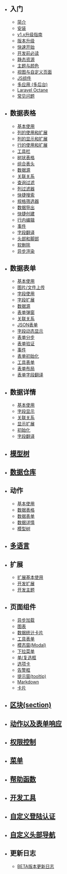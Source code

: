 
- ## 入门
  - [简介](/2.x/introduction.md)
  - [安装](/2.x/installation.md)
  - [v1.x升级指南](/2.x/1-x-upgrade.md)
  - [版本升级](/2.x/update.md)
  - [快速开始](/2.x/quick-start.md)
  - [开发前必读](/2.x/notice.md)
  - [静态资源](/2.x/assets.md)
  - [主题与颜色](/2.x/theme.md)
  - [视图与自定义页面](/2.x/custom-page.md)
  - [JS组件](/2.x/js.md)
  - [多应用 (多后台)](/2.x/multi-app.md)
  - [Laravel Octane](/2.x/laravel-octane.md)
  - [常见问题](/2.x/qa.md)
- ## 数据表格
  - [基本使用](/2.x/model-grid.md)
  - [列的使用和扩展](/2.x/model-grid-column.md)
  - [列的显示和扩展](/2.x/model-grid-column-display.md)
  - [行的使用和扩展](/2.x/model-grid-actions.md)
  - [工具栏](/2.x/model-grid-custom-tools.md)
  - [树状表格](/2.x/model-grid-tree.md)
  - [组合表头](/2.x/model-grid-combination.md)
  - [数据源](/2.x/model-grid-data.md)
  - [关联关系](/2.x/model-grid-relationship.md)
  - [查询过滤](/2.x/model-grid-filters.md)
  - [列过滤器](/2.x/model-grid-column-filter.md)
  - [快捷搜索](/2.x/model-grid-quick-search.md)
  - [规格筛选器](/2.x/model-grid-selector.md)
  - [数据导出](/2.x/model-grid-export.md)
  - [快捷创建](/2.x/model-grid-quick-create.md)
  - [行内编辑](/2.x/model-grid-editable.md)
  - [事件](/2.x/model-grid-events.md)
  - [字段翻译](/2.x/model-grid-trans.md)
  - [头部和脚部](/2.x/model-grid-header.md)
  - [软删除](/2.x/model-grid-softdelete.md)
  - [异步渲染](/2.x/model-grid-softdelete.md)
- ## 数据表单
  - [基本使用](/2.x/model-form.md)
  - [图片/文件上传](/2.x/model-form-upload.md)
  - [字段使用](/2.x/model-form-fields.md)
  - [字段扩展](/2.x/model-form-field-management.md)
  - [数据源](/2.x/model-form-data.md)
  - [表单弹窗](/2.x/model-form-modal.md)
  - [关联关系](/2.x/model-relationship.md)
  - [JSON表单](/2.x/model-json.md)
  - [字段动态显示](/2.x/model-form-when.md)
  - [表单分步](/2.x/model-form-step.md)
  - [表单验证](/2.x/model-form-validation.md)
  - [事件](/2.x/model-form-callback.md)
  - [表单初始化](/2.x/model-form-init.md)
  - [工具表单](/2.x/widgets-form.md)
  - [表单布局](/2.x/model-form-layout.md)
  - [表单字段翻译](/2.x/model-form-trans.md)
- ## 数据详情
  - [基本使用](/2.x/model-show.md)
  - [字段显示](/2.x/model-show-field.md)
  - [关联关系](/2.x/model-show-relation.md)
  - [显示扩展](/2.x/model-show-extend.md)      
  - [初始化](/2.x/model-show-init.md)
  - [字段翻译](/2.x/model-show-trans.md)
- ## [模型树](/2.x/model-tree.md)
- ## [数据仓库](/2.x/model-repository.md)
- ## 动作
  - [基本使用](/2.x/action.md)
  - [数据表格](/2.x/action-grid.md)
  - [数据表单](/2.x/action-form.md)
  - [数据详情](/2.x/action-show.md)
  - [模型树](/2.x/action-tree.md)
- ## [多语言](/2.x/trans.md)
- ## 扩展
  - [扩展基本使用](/2.x/extension-f.md)
  - [开发扩展](/2.x/extension-dev.md)
  - [开发主题](/2.x/extension-theme.md)
- ## 页面组件
  - [异步加载](/2.x/lazy.md)
  - [图表](/2.x/widgets-charts.md)
  - [数据统计卡片](/2.x/widgets-data-card.md)
  - [工具表单](/2.x/widgets-form.md)
  - [模态窗(Modal)](/2.x/widgets-modal.md)
  - [下拉菜单](/2.x/widgets-dropdown.md)
  - [单/复选框](/2.x/widgets-checkbox.md)
  - [选项卡](/2.x/widgets-tab.md)
  - [告警框](/2.x/widgets-alert.md)
  - [提示窗(tooltip)](/2.x/widgets-tooltip.md)
  - [Markdown](/2.x/widgets-markdown.md)
  - [卡片](/2.x/widgets-box.md)
- ## [区块(section)](/2.x/section.md)
- ## [动作以及表单响应](/2.x/response.md)
- ## [权限控制](/2.x/permission.md)
- ## [菜单](/2.x/menu.md)
- ## [帮助函数](/2.x/function.md)
- ## [开发工具](/2.x/helpers.md)
- ## [自定义登陆认证](/2.x/custom-authentication.md)
- ## [自定义头部导航](/2.x/custom-navbar.md)
- ## 更新日志
  - [BETA版本更新日志](/2.x/beta-change-log.md)